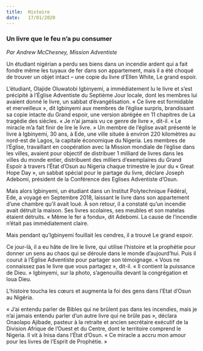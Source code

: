 ```yaml
---
title:  Histoire
date:   17/01/2020
---
```


### Un livre que le feu n’a pu consumer

_Par Andrew McChesney, Mission Adventiste_

Un étudiant nigérian a perdu ses biens dans un incendie ardent qui a fait fondre même les tuyaux de fer dans son appartement, mais il a été choqué de trouver un objet intact – une copie du livre d’Ellen White, Le grand espoir.

L’étudiant, Olajide Oluwatobi Igbinyemi, a immédiatement lu le livre et s’est précipité à l’Église Adventiste du Septième Jour locale, dont les membres lui avaient donné le livre, un sabbat d’évangélisation. « Ce livre est formidable et merveilleux », dit Igbinyemi aux membres de l’église surpris, brandissant sa copie intacte du Grand espoir, une version abrégée en 11 chapitres de La tragédie des siècles. « Je n’ai jamais vu ce genre de livre », dit-il. « Le miracle m’a fait finir de lire le livre. » Un membre de l’église avait présenté le livre à Igbinyemi, 30 ans, à Ede, une ville située à environ 220 kilomètres au nord-est de Lagos, la capitale économique du Nigeria. Les membres de l’Église, travaillant en coopération avec la Mission mondiale de l’église dans les villes, avaient pour objectif de distribuer 1 milliard de livres dans les villes du monde entier, distribuent des milliers d’exemplaires du Grand Espoir à travers l’État d’Osun au Nigeria chaque trimestre le jour du « Great Hope Day », un sabbat spécial pour le partage du livre, déclare Joseph Adebomi, président de la Conférence des Eglises Adventiste d’Osun.

Mais alors Igbinyemi, un étudiant dans un Institut Polytechnique Fédéral, Ede, a voyagé en Septembre 2018, laissant le livre dans son appartement d’une chambre qu’il avait loué. À son retour, il a constaté qu’un incendie avait détruit la maison. Ses livres scolaires, ses meubles et son matelas étaient détruits. « Même le fer a fondu», dit Adebomi. La cause de l’incendie n’était pas immédiatement claire.

Mais pendant qu’Igbinyemi fouillait les cendres, il a trouvé Le grand espoir.

Ce jour-là, il a eu hâte de lire le livre, qui utilise l’histoire et la prophétie pour donner un sens au chaos qui se déroule dans le monde d’aujourd’hui. Puis il courut à l’Église Adventiste pour partager son témoignage. « Vous ne connaissez pas le livre que vous partagez », dit-il. « Il contient la puissance de Dieu. » Igbinyemi, sur la photo, s’agenouilla devant la congrégation et loua Dieu.

L’histoire toucha les cœurs et augmenta la foi des gens dans l’Etat d’Osun au Nigéria.

« J’ai entendu parler de Bibles qui ne brûlent pas dans les incendies, mais je n’ai jamais entendu parler d’un autre livre qui ne brûle pas », déclara Onaolapo Ajibade, pasteur à la retraite et ancien secrétaire exécutif de la Division Afrique de l’Ouest et du Centre, dont le territoire comprend le Nigeria. Il vit à Inisa dans l’État d’Osun. « Ce miracle a accru mon amour pour les livres de l’Esprit de Prophétie. »